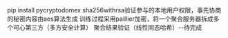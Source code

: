 pip install pycryptodomex
sha256withrsa验证参与的本地用户权限，事先协商的秘密内容由aes算法生成
训练过程采用paillier加密，将一个聚合服务器拆成多个可心第三方（多方安全计算）
聚合结果验证（线性同态哈希）--待完成
